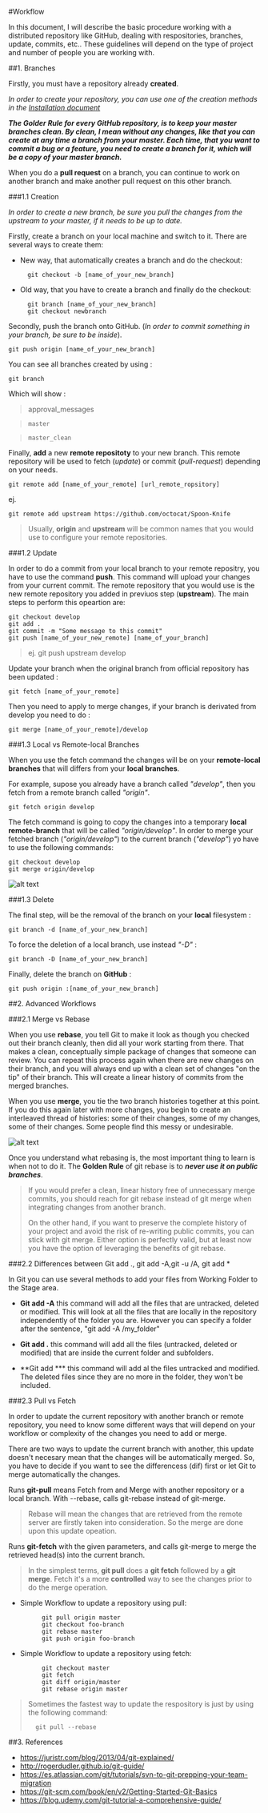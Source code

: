 
#Workflow

In this document, I will describe the basic procedure working with a distributed repository like GitHub, dealing with respositories, branches, update, commits, etc.. These guidelines will depend on the type of project and number of people you are working with.

##1. Branches

Firstly, you must have a repository already **created**.

*_In order to create your repository, you can use one of the creation methods in the [Installation document](https://github.com/jsa4000/Getting-Started-GitHub/blob/master/01_INSTALLATION.md)_*

***The Golder Rule for every GitHub repository, is to keep your master branches clean. By clean, I mean without any changes, like that you can create at any time a branch from your master. Each time, that you want to commit a bug or a feature, you need to create a branch for it, which will be a copy of your master branch.***

When you do a **pull request** on a branch, you can continue to work on another branch and make another pull request on this other branch.

###1.1 Creation

*In order to create a new branch, be sure you pull the changes from the _upstream_ to your master, if it needs to be up to date.*

Firstly, create a branch on your local machine and switch to it. There are several ways to create them:

- New way, that automatically creates a branch and do the checkout:

		git checkout -b [name_of_your_new_branch]
	
- Old way, that you have to create a branch and finally do the checkout:

 		git branch [name_of_your_new_branch]
 		git checkout newbranch

Secondly, push the branch onto GitHub. (_In order to commit something in your branch, be sure to be inside_).

	git push origin [name_of_your_new_branch]


You can see all branches created by using :

	git branch

 Which will show :

  >	approval_messages
  
  > 	master
  
  > 	master_clean

Finally, **add** a new **remote repositoty** to your new branch. This remote repository will be used to fetch (_update_) or commit (_pull-request_) depending on your needs.

	git remote add [name_of_your_remote] [url_remote_ropsitory]
	
ej.

	git remote add upstream https://github.com/octocat/Spoon-Knife

>Usually, **origin** and **upstream** will be common names that you would use to configure your remote repositories. 

###1.2 Update

In order to do a commit from your local branch to your remote repositry, you have to use the command **push**. This command will upload your changes from your current commit. The remote repository that you would use is the new remote repository you added in previuos step (**upstream**). The main steps to perform this opeartion are:

	git checkout develop
	git add .
	git commit -m "Some message to this commit"
	git push [name_of_your_new_remote] [name_of_your_branch]
	
>ej.	git push upstream develop

Update your branch when the original branch from official repository has been updated :

	git fetch [name_of_your_remote]

Then you need to apply to merge changes, if your branch is derivated from develop you need to do :

	git merge [name_of_your_remote]/develop
	
###1.3 Local vs Remote-local Branches
	
When you use the fetch command the changes will be on your **remote-local branches** that will differs from your **local branches**. 

For example, supose you already have a branch called _"develop"_, then you fetch from a remote branch called _"origin"_. 

	git fetch origin develop

The fetch command is going to copy the changes into a temporary **local remote-branch** that will be called _"origin/develop"_. In order to merge your fetched branch (_"origin/develop"_) to the current branch (_"develop"_) yo have to use the following commands:

	git checkout develop
	git merge origin/develop

![alt text](https://git-scm.com/book/en/v2/images/remote-branches-1.png "Git Local/Remote Bracnhes")


###1.3 Delete

The final step, will be the removal of the branch on your **local** filesystem :

	git branch -d [name_of_your_new_branch]

To force the deletion of a local branch, use instead _"-D"_ :

	git branch -D [name_of_your_new_branch]

Finally, delete the branch on **GitHub** :

	git push origin :[name_of_your_new_branch]


##2. Advanced Workflows 

###2.1 Merge vs Rebase

When you use **rebase**, you tell Git to make it look as though you checked out their branch cleanly, then did all your work starting from there. That makes a clean, conceptually simple package of changes that someone can review. You can repeat this process again when there are new changes on their branch, and you will always end up with a clean set of changes "on the tip" of their branch. This will create a linear history of commits from the merged branches.
 
When you use **merge**,  you tie the two branch histories together at this point. If you do this again later with more changes, you begin to create an interleaved thread of histories: some of their changes, some of my changes, some of their changes. Some people find this messy or undesirable.

![alt text](http://hostingadvice.digitalbrandsinc.netdna-cdn.com/wp-content/uploads/2014/12/git-merge.gif "Git Merge vs Rebase")

Once you understand what rebasing is, the most important thing to learn is when not to do it. The **Golden Rule** of git rebase is to ***never use it on public branches***.

>If you would prefer a clean, linear history free of unnecessary merge commits, you should reach for git rebase instead of git merge when integrating changes from another branch.
>
>On the other hand, if you want to preserve the complete history of your project and avoid the risk of re-writing public commits, you can stick with git merge. Either option is perfectly valid, but at least now you have the option of leveraging the benefits of git rebase.


###2.2 Differences between Git add ., git add -A,git -u /A, git add *

In Git you can use several methods to add your files from Working Folder to the Stage area. 

- **Git add -A** this command will add all the files that are untracked, deleted or modified. This will look at all the files that are locally in the repository independently of the folder you are.  However you can specify a folder after the sentence, 
	"git add -A /my_folder"  

- **Git add .** this command will add all the files (untracked, deleted or modified) that are inside the current folder and subfolders.

- **Git add *** this command will add al the files untracked and modified. The deleted files since they are no more in the folder, they won't be included.


###2.3 Pull vs Fetch
	
In order to update the current repository with another branch or remote repository, you need to know some different ways that will depend on your workflow or complexity of the changes you need to add or merge.

There are two ways to update the current branch with another, this update doesn't necesary mean that the changes will be automatically merged. So, you have to decide if you want to see the differencess (dif) first or let Git to merge automatically the changes.

Runs **git-pull** means Fetch from and Merge with another repository or a local branch.	With --rebase, calls git-rebase instead of git-merge.

> Rebase will mean the changes that are retrieved from the remote server are firstly taken into consideration. So the merge are done upon this update opeation.

Runs **git-fetch** with the given parameters, and calls git-merge to merge the retrieved head(s) into the current branch. 

>In the simplest terms, **git pull** does a **git fetch** followed by a **git merge**. Fetch it's a more **controlled** way to see the changes prior to do the merge operation.
	
- Simple Workflow to update a repository using pull:

			git pull origin master
			git checkout foo-branch
			git rebase master
			git push origin foo-branch
	
- Simple Workflow to update a repository using fetch:
	
			git checkout master                                                  
			git fetch                                        
			git diff origin/master
			git rebase origin master

>Sometimes the fastest way to update the respository is just by using the following command:
>	
>		git pull --rebase
	

##3. References

- https://juristr.com/blog/2013/04/git-explained/
- http://rogerdudler.github.io/git-guide/
- https://es.atlassian.com/git/tutorials/svn-to-git-prepping-your-team-migration
- https://git-scm.com/book/en/v2/Getting-Started-Git-Basics
- https://blog.udemy.com/git-tutorial-a-comprehensive-guide/

 



